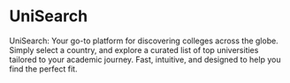 # UniSearch
UniSearch: Your go-to platform for discovering colleges across the globe. Simply select a country, and explore a curated list of top universities tailored to your academic journey. Fast, intuitive, and designed to help you find the perfect fit.

